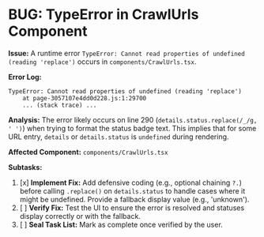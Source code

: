 # BUG: TypeError in CrawlUrls Component

**Issue:** A runtime error `TypeError: Cannot read properties of undefined (reading 'replace')` occurs in `components/CrawlUrls.tsx`.

**Error Log:**
```
TypeError: Cannot read properties of undefined (reading 'replace')
    at page-3057107e4dd0d228.js:1:29700
    ... (stack trace) ...
```

**Analysis:** The error likely occurs on line 290 (`details.status.replace(/_/g, ' ')`) when trying to format the status badge text. This implies that for some URL entry, `details` or `details.status` is `undefined` during rendering.

**Affected Component:** `components/CrawlUrls.tsx`

**Subtasks:**
1.  [x] **Implement Fix:** Add defensive coding (e.g., optional chaining `?.`) before calling `.replace()` on `details.status` to handle cases where it might be undefined. Provide a fallback display value (e.g., 'unknown').
2.  [ ] **Verify Fix:** Test the UI to ensure the error is resolved and statuses display correctly or with the fallback.
3.  [ ] **Seal Task List:** Mark as complete once verified by the user.